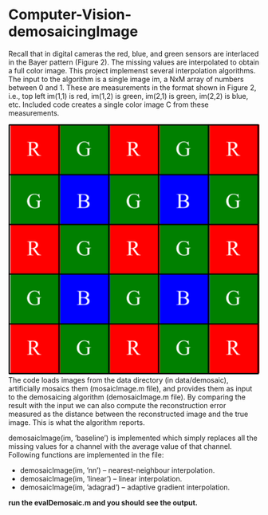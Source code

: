 # Computer-Vision-demosaicingImage

Recall that in digital cameras the red, blue, and green sensors are interlaced in the Bayer pattern (Figure 2).
The missing values are interpolated to obtain a full color image. This project implemenst several
interpolation algorithms. The input to the algorithm is a single image im, a NxM array of numbers between
0 and 1. These are measurements in the format shown in Figure 2, i.e., top left im(1,1) is red, im(1,2)
is green, im(2,1) is green, im(2,2) is blue, etc. Included code creates a single color image C from these
measurements.

![Bayer Patter ](./data/demosaic/bayer-pattern.png?raw=true)
The code loads images from the data directory (in data/demosaic), artificially mosaics them (mosaicImage.m file), and provides them
as input to the demosaicing algorithm (demosaicImage.m file). By comparing the result with the input
we can also compute the reconstruction error measured as the distance between the reconstructed image
and the true image. This is what the algorithm reports. 

demosaicImage(im, ’baseline’) is implemented which simply replaces all
the missing values for a channel with the average value of that channel. Following functions  are implemented in the file:

- demosaicImage(im, ’nn’) – nearest-neighbour interpolation.
 - demosaicImage(im, ’linear’) – linear interpolation.
- demosaicImage(im, ’adagrad’) – adaptive gradient interpolation.

**run the evalDemosaic.m and you should see the output.**
